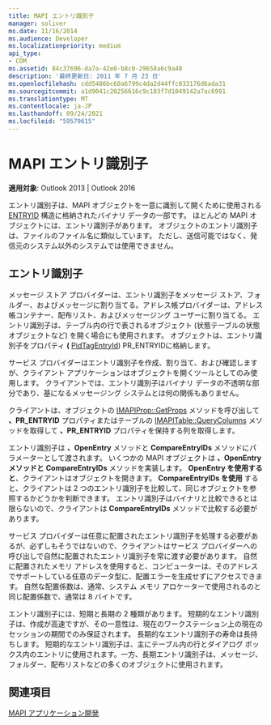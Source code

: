 ```yaml
---
title: MAPI エントリ識別子
manager: soliver
ms.date: 11/16/2014
ms.audience: Developer
ms.localizationpriority: medium
api_type:
- COM
ms.assetid: 84c37696-da7a-42e0-b8c0-29658a6c9a48
description: '最終更新日: 2011 年 7 月 23 日'
ms.openlocfilehash: cdd5486bc68a6799c4da2d44ffc033176d6ada31
ms.sourcegitcommit: a1d9041c20256616c9c183f7d1049142a7ac6991
ms.translationtype: MT
ms.contentlocale: ja-JP
ms.lasthandoff: 09/24/2021
ms.locfileid: "59579615"
---
```

# <a name="mapi-entry-identifiers"></a>MAPI エントリ識別子

  
  
**適用対象**: Outlook 2013 | Outlook 2016 
  
エントリ識別子は、MAPI オブジェクトを一意に識別して開くために使用される [ENTRYID](entryid.md) 構造に格納されたバイナリ データの一部です。 ほとんどの MAPI オブジェクトには、エントリ識別子があります。 オブジェクトのエントリ識別子は、ファイルのファイル名に類似しています。 ただし、送信可能ではなく、発信元のシステム以外のシステムでは使用できません。 
  
## <a name="entry-identifiers"></a>エントリ識別子

メッセージ ストア プロバイダーは、エントリ識別子をメッセージ ストア、フォルダー、およびメッセージに割り当てる。アドレス帳プロバイダーは、アドレス帳コンテナー、配布リスト、およびメッセージング ユーザーに割り当てる。 エントリ識別子は、テーブル内の行で表されるオブジェクト (状態テーブルの状態オブジェクトなど) を開く場合にも使用されます。 オブジェクトは、エントリ識別子をプロパティ **(** [PidTagEntryId](pidtagentryid-canonical-property.md)) PR_ENTRYIDに格納します。 
  
サービス プロバイダーはエントリ識別子を作成、割り当て、および確認しますが、クライアント アプリケーションはオブジェクトを開くツールとしてのみ使用します。 クライアントでは、エントリ識別子はバイナリ データの不透明な部分であり、基になるメッセージング システムとは何の関係もありません。 
  
クライアントは、オブジェクトの [IMAPIProp::GetProps](imapiprop-getprops.md) メソッドを呼び出して **、PR_ENTRYID** プロパティまたはテーブルの [IMAPITable::QueryColumns](imapitable-querycolumns.md) メソッドを取得して **、PR_ENTRYID** プロパティを保持する列を取得します。 
  
エントリ識別子は **、OpenEntry** メソッドと **CompareEntryIDs** メソッドにパラメーターとして渡されます。 いくつかの MAPI オブジェクトは **、OpenEntry メソッドと** **CompareEntryIDs** メソッドを実装します。 **OpenEntry を使用すると**、クライアントはオブジェクトを開きます。 **CompareEntryIDs を使用** すると、クライアントは 2 つのエントリ識別子を比較して、同じオブジェクトを参照するかどうかを判断できます。 エントリ識別子はバイナリと比較できるとは限らないので、クライアントは **CompareEntryIDs** メソッドで比較する必要があります。 
  
サービス プロバイダーは任意に配置されたエントリ識別子を処理する必要があるが、必ずしもそうではないので、クライアントはサービス プロバイダーへの呼び出しで自然に配置されたエントリ識別子を常に渡す必要があります。 自然に配置されたメモリ アドレスを使用すると、コンピューターは、そのアドレスでサポートしている任意のデータ型に、配置エラーを生成せずにアクセスできます。 自然な配置係数は、通常、システム メモリ アロケーターで使用されるのと同じ配置係数で、通常は 8 バイトです。
  
エントリ識別子には、短期と長期の 2 種類があります。 短期的なエントリ識別子は、作成が高速ですが、その一意性は、現在のワークステーション上の現在のセッションの期間でのみ保証されます。 長期的なエントリ識別子の寿命は長持ちします。 短期的なエントリ識別子は、主にテーブル内の行とダイアログ ボックス内のエントリに使用されます。一方、長期エントリ識別子は、メッセージ、フォルダー、配布リストなどの多くのオブジェクトに使用されます。
  
## <a name="see-also"></a>関連項目



[MAPI アプリケーション開発](mapi-application-development.md)

